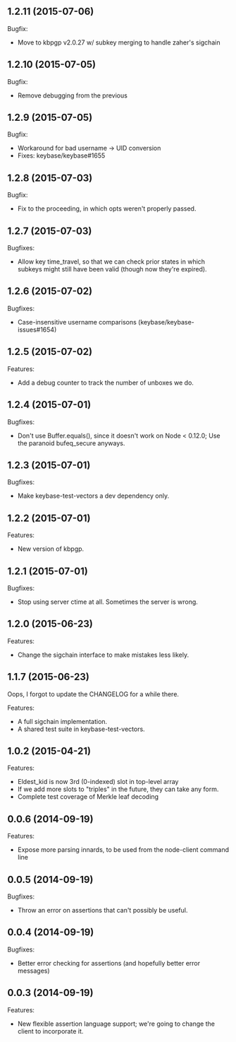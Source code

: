 ## 1.2.11 (2015-07-06)

Bugfix:
  - Move to kbpgp v2.0.27 w/ subkey merging to handle zaher's sigchain
  
## 1.2.10 (2015-07-05)

Bugfix:
  - Remove debugging from the previous

## 1.2.9 (2015-07-05)

Bugfix:
  - Workaround for bad username -> UID conversion
   - Fixes: keybase/keybase#1655

## 1.2.8 (2015-07-03)

Bugfix:
  - Fix to the proceeding, in which opts weren't properly passed.

## 1.2.7 (2015-07-03)

Bugfixes:
  - Allow key time_travel, so that we can check prior states in which
    subkeys might still have been valid (though now they're expired).

## 1.2.6 (2015-07-02)

Bugfixes:
  - Case-insensitive username comparisons (keybase/keybase-issues#1654)

## 1.2.5 (2015-07-02)

Features:
  - Add a debug counter to track the number of unboxes we do.

## 1.2.4 (2015-07-01)

Bugfixes:
  - Don't use Buffer.equals(), since it doesn't work on Node < 0.12.0;
    Use the paranoid bufeq_secure anyways.

## 1.2.3 (2015-07-01)

Bugfixes:
  - Make keybase-test-vectors a dev dependency only.

## 1.2.2 (2015-07-01)

Features:
  - New version of kbpgp.

## 1.2.1 (2015-07-01)

Bugfixes:
  - Stop using server ctime at all. Sometimes the server is wrong.

## 1.2.0 (2015-06-23)

Features:
  - Change the sigchain interface to make mistakes less likely.

## 1.1.7 (2015-06-23)

Oops, I forgot to update the CHANGELOG for a while there.

Features:
  - A full sigchain implementation.
  - A shared test suite in keybase-test-vectors.

## 1.0.2 (2015-04-21)

Features:
  - Eldest_kid is now 3rd (0-indexed) slot in top-level array
  - If we add more slots to "triples" in the future, they can
    take any form.
  - Complete test coverage of Merkle leaf decoding

## 0.0.6 (2014-09-19)

Features:

  - Expose more parsing innards, to be used from the node-client command line

## 0.0.5 (2014-09-19)

Bugfixes:

  - Throw an error on assertions that can't possibly be useful.

## 0.0.4 (2014-09-19)

Bugfixes:
 
  - Better error checking for assertions (and hopefully better error messages)

## 0.0.3 (2014-09-19)

Features:

  - New flexible assertion language support; we're going to change the client to incorporate it.
